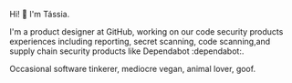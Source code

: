 Hi! 👋 I'm Tássia.

I'm a product designer at GitHub, working on our code security products experiences including reporting, secret scanning, code scanning,and supply chain security products like Dependabot :dependabot:.

Occasional software tinkerer, mediocre vegan, animal lover, goof.

